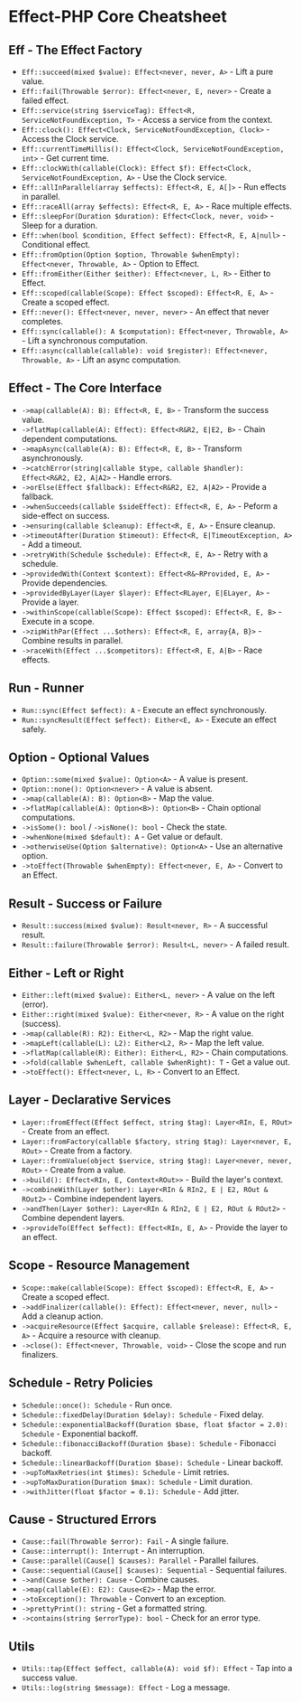 # Effect-PHP Core Cheatsheet

## Eff - The Effect Factory

- `Eff::succeed(mixed $value): Effect<never, never, A>` - Lift a pure value.
- `Eff::fail(Throwable $error): Effect<never, E, never>` - Create a failed effect.
- `Eff::service(string $serviceTag): Effect<R, ServiceNotFoundException, T>` - Access a service from the context.
- `Eff::clock(): Effect<Clock, ServiceNotFoundException, Clock>` - Access the Clock service.
- `Eff::currentTimeMillis(): Effect<Clock, ServiceNotFoundException, int>` - Get current time.
- `Eff::clockWith(callable(Clock): Effect $f): Effect<Clock, ServiceNotFoundException, A>` - Use the Clock service.
- `Eff::allInParallel(array $effects): Effect<R, E, A[]>` - Run effects in parallel.
- `Eff::raceAll(array $effects): Effect<R, E, A>` - Race multiple effects.
- `Eff::sleepFor(Duration $duration): Effect<Clock, never, void>` - Sleep for a duration.
- `Eff::when(bool $condition, Effect $effect): Effect<R, E, A|null>` - Conditional effect.
- `Eff::fromOption(Option $option, Throwable $whenEmpty): Effect<never, Throwable, A>` - Option to Effect.
- `Eff::fromEither(Either $either): Effect<never, L, R>` - Either to Effect.
- `Eff::scoped(callable(Scope): Effect $scoped): Effect<R, E, A>` - Create a scoped effect.
- `Eff::never(): Effect<never, never, never>` - An effect that never completes.
- `Eff::sync(callable(): A $computation): Effect<never, Throwable, A>` - Lift a synchronous computation.
- `Eff::async(callable(callable): void $register): Effect<never, Throwable, A>` - Lift an async computation.

## Effect - The Core Interface

- `->map(callable(A): B): Effect<R, E, B>` - Transform the success value.
- `->flatMap(callable(A): Effect): Effect<R&R2, E|E2, B>` - Chain dependent computations.
- `->mapAsync(callable(A): B): Effect<R, E, B>` - Transform asynchronously.
- `->catchError(string|callable $type, callable $handler): Effect<R&R2, E2, A|A2>` - Handle errors.
- `->orElse(Effect $fallback): Effect<R&R2, E2, A|A2>` - Provide a fallback.
- `->whenSucceeds(callable $sideEffect): Effect<R, E, A>` - Peform a side-effect on success.
- `->ensuring(callable $cleanup): Effect<R, E, A>` - Ensure cleanup.
- `->timeoutAfter(Duration $timeout): Effect<R, E|TimeoutException, A>` - Add a timeout.
- `->retryWith(Schedule $schedule): Effect<R, E, A>` - Retry with a schedule.
- `->providedWith(Context $context): Effect<R&~RProvided, E, A>` - Provide dependencies.
- `->providedByLayer(Layer $layer): Effect<RLayer, E|ELayer, A>` - Provide a layer.
- `->withinScope(callable(Scope): Effect $scoped): Effect<R, E, B>` - Execute in a scope.
- `->zipWithPar(Effect ...$others): Effect<R, E, array{A, B}>` - Combine results in parallel.
- `->raceWith(Effect ...$competitors): Effect<R, E, A|B>` - Race effects.

## Run - Runner

- `Run::sync(Effect $effect): A` - Execute an effect synchronously.
- `Run::syncResult(Effect $effect): Either<E, A>` - Execute an effect safely.

## Option - Optional Values

- `Option::some(mixed $value): Option<A>` - A value is present.
- `Option::none(): Option<never>` - A value is absent.
- `->map(callable(A): B): Option<B>` - Map the value.
- `->flatMap(callable(A): Option<B>): Option<B>` - Chain optional computations.
- `->isSome(): bool` / `->isNone(): bool` - Check the state.
- `->whenNone(mixed $default): A` - Get value or default.
- `->otherwiseUse(Option $alternative): Option<A>` - Use an alternative option.
- `->toEffect(Throwable $whenEmpty): Effect<never, E, A>` - Convert to an Effect.

## Result - Success or Failure

- `Result::success(mixed $value): Result<never, R>` - A successful result.
- `Result::failure(Throwable $error): Result<L, never>` - A failed result.

## Either - Left or Right

- `Either::left(mixed $value): Either<L, never>` - A value on the left (error).
- `Either::right(mixed $value): Either<never, R>` - A value on the right (success).
- `->map(callable(R): R2): Either<L, R2>` - Map the right value.
- `->mapLeft(callable(L): L2): Either<L2, R>` - Map the left value.
- `->flatMap(callable(R): Either): Either<L, R2>` - Chain computations.
- `->fold(callable $whenLeft, callable $whenRight): T` - Get a value out.
- `->toEffect(): Effect<never, L, R>` - Convert to an Effect.

## Layer - Declarative Services

- `Layer::fromEffect(Effect $effect, string $tag): Layer<RIn, E, ROut>` - Create from an effect.
- `Layer::fromFactory(callable $factory, string $tag): Layer<never, E, ROut>` - Create from a factory.
- `Layer::fromValue(object $service, string $tag): Layer<never, never, ROut>` - Create from a value.
- `->build(): Effect<RIn, E, Context<ROut>>` - Build the layer's context.
- `->combineWith(Layer $other): Layer<RIn & RIn2, E | E2, ROut & ROut2>` - Combine independent layers.
- `->andThen(Layer $other): Layer<RIn & RIn2, E | E2, ROut & ROut2>` - Combine dependent layers.
- `->provideTo(Effect $effect): Effect<RIn, E, A>` - Provide the layer to an effect.

## Scope - Resource Management

- `Scope::make(callable(Scope): Effect $scoped): Effect<R, E, A>` - Create a scoped effect.
- `->addFinalizer(callable(): Effect): Effect<never, never, null>` - Add a cleanup action.
- `->acquireResource(Effect $acquire, callable $release): Effect<R, E, A>` - Acquire a resource with cleanup.
- `->close(): Effect<never, Throwable, void>` - Close the scope and run finalizers.

## Schedule - Retry Policies

- `Schedule::once(): Schedule` - Run once.
- `Schedule::fixedDelay(Duration $delay): Schedule` - Fixed delay.
- `Schedule::exponentialBackoff(Duration $base, float $factor = 2.0): Schedule` - Exponential backoff.
- `Schedule::fibonacciBackoff(Duration $base): Schedule` - Fibonacci backoff.
- `Schedule::linearBackoff(Duration $base): Schedule` - Linear backoff.
- `->upToMaxRetries(int $times): Schedule` - Limit retries.
- `->upToMaxDuration(Duration $max): Schedule` - Limit duration.
- `->withJitter(float $factor = 0.1): Schedule` - Add jitter.

## Cause - Structured Errors

- `Cause::fail(Throwable $error): Fail` - A single failure.
- `Cause::interrupt(): Interrupt` - An interruption.
- `Cause::parallel(Cause[] $causes): Parallel` - Parallel failures.
- `Cause::sequential(Cause[] $causes): Sequential` - Sequential failures.
- `->and(Cause $other): Cause` - Combine causes.
- `->map(callable(E): E2): Cause<E2>` - Map the error.
- `->toException(): Throwable` - Convert to an exception.
- `->prettyPrint(): string` - Get a formatted string.
- `->contains(string $errorType): bool` - Check for an error type.

## Utils

- `Utils::tap(Effect $effect, callable(A): void $f): Effect` - Tap into a success value.
- `Utils::log(string $message): Effect` - Log a message.
